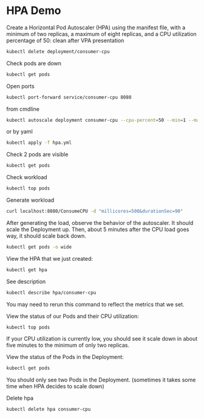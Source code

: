 # HPA Demo

Create a Horizontal Pod Autoscaler (HPA) using the manifest file, with a minimum of two replicas, a maximum of eight replicas, and a CPU utilization percentage of 50:
clean after VPA presentation
```sh
kubectl delete deployment/consumer-cpu
```

Check pods are down
```sh
kubectl get pods
```


Open ports
```bash
kubectl port-forward service/consumer-cpu 8080
```
from cmdline
```sh
kubectl autoscale deployment consumer-cpu --cpu-percent=50 --min=1 --max=8
```
or by yaml
```sh
kubectl apply -f hpa.yml
```

Check 2 pods are visible
```sh
kubectl get pods
```

Check workload
```sh
kubectl top pods
```

Generate workload
```sh
curl localhost:8080/ConsumeCPU -d "millicores=500&durationSec=90" 
```

After generating the load, observe the behavior of the autoscaler. It should scale the Deployment up. Then, about 5 minutes after the CPU load goes way, it should scale back down.

```sh
kubectl get pods -o wide
```

View the HPA that we just created:
```sh
kubectl get hpa
```

See description
```sh
kubectl describe hpa/consumer-cpu
```

You may need to rerun this command to reflect the metrics that we set.

View the status of our Pods and their CPU utilization:

```sh
kubectl top pods
```

If your CPU utilization is currently low, you should see it scale down in about five minutes to the minimum of only two replicas.

View the status of the Pods in the Deployment:
```sh
kubectl get pods
```

You should only see two Pods in the Deployment. (sometimes it takes some time when HPA decides to scale down)

Delete hpa

```sh
kubectl delete hpa consumer-cpu 
```